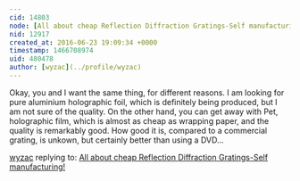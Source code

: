 ```yaml
---
cid: 14803
node: [All about cheap Reflection Diffraction Gratings-Self manufacturing!](../notes/shubham/04-04-2016/all-about-cheap-reflection-diffraction-gratings-self-manufacturing)
nid: 12917
created_at: 2016-06-23 19:09:34 +0000
timestamp: 1466708974
uid: 480478
author: [wyzac](../profile/wyzac)
---
```


Okay, you and I want the same thing, for different reasons.  I am looking for pure aluminium holographic foil, which is definitely being produced, but I am not sure of the quality.  On the other hand, you can get away with Pet, holographic film, which is almost as cheap as wrapping paper, and the quality is remarkably good.  How good it is, compared to a commercial grating, is unkown, but certainly better than using a DVD...

[wyzac](../profile/wyzac) replying to: [All about cheap Reflection Diffraction Gratings-Self manufacturing!](../notes/shubham/04-04-2016/all-about-cheap-reflection-diffraction-gratings-self-manufacturing)

